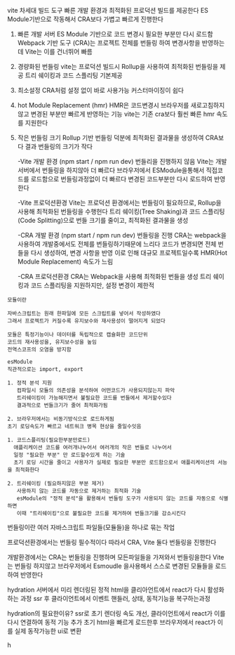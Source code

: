 <!-- CRA -->

<!-- Vite -->

vite
차세대 빌드 도구
빠른 개발 환경과 최적화된 프로덕션 빌드를 제공한다
ES Module기반으로 작동해서 CRA보다 가볍고 빠르게 진행한다

1.  빠른 개발 서버
    ES Module 기반으로 코드 변경시 필요한 부분만 다시 로드함
    Webpack 기반 도구 (CRA)는 프로젝트 전체를 번들링 하여 변경사항을 반영하는데 Vite는 이를 건너뛰어 빠름

2.  경량화된 번들링
    vite는 프로덕션 빌드시 Rollup을 사용하여 최적화된 번들링을 제공
    트리 쉐이킹과 코드 스플리팅 기본제공

3.  최소설정
    CRA처럼 설정 없이 바로 사용가능 커스터마이징이 쉽다

4.  hot Module Replacement (hmr)
    HMR은 코드변경시 브라우저를 새로고침하지않고 변경된 부분만 빠르게 반영하는 기능
    vite는 기존 cra보다 훨씬 빠른 hmr 속도를 지원한다

5.  작은 번들링 크기
    Rollup 기반 번들링 덕분에 최적화된 결과물을 생성하여 CRA보다 결과 번들링의 크기가 작다
    <!-- CRA vs Vite -->

    -Vite 개발 환경 (npm start / npm run dev)
    번들리을 진행하지 않음
    Vite는 개발서버에서 번들링을 하지않아 더 빠르다
    브라우저에서 ESModule을통해서 직접코드를 로드함으로 번들링과정없이 더 빠르다
    변경된 코드부분만 다시 로드하여 반영한다

    -Vite 프로덕션환경
    Vite는 프로덕션 환경에서는 번들링이 필요하므로, Rollup을 사용해 최적화된 번들링을 수행헌다
    트리 쉐이킹(Tree Shaking)과 코드 스플리팅(Code Splitting)으로 번들 크기를 줄이고, 최적화된 결과물을 생성

    -CRA 개발 환경 (npm start / npm run dev)
    번들링을 진행
    CRA는 webpack을사용하여 개발중에서도 전체를 번들링하기때문에 느리다
    코드가 변경되면 전체 번들을 다시 생성하여, 변경 사항을 반영
    이로 인해 대규모 프로젝트일수록 HMR(Hot Module Replacement) 속도가 느림

    -CRA 프로덕션환경
    CRA는 Webpack을 사용해 최적화된 번들을 생성
    트리 쉐이킹과 코드 스플리팅을 지원하지만, 설정 변경이 제한적

    <!-- user interface 라이브러리 react  -->
    <!-- DOM document object Model model이라는건 뭔지? -->
    <!-- virtual DOM을 사용했을때 어떻게 더 좋은성능을 내는지?  -->

<!-- 모듈이란?  -->

    모듈이란

    자바스크립트는 원래 한파일에 모든 스크립트를 넣어서 작성하였다
    그래서 프로젝트가 커질수록 유지보수와 재사용성이 떨어지게 되었다

    모듈은 특정기능이나 데이터를 독립적으로 캡슐화한 코드단위
    코드의 재사용성을, 유지보수성을 높임
    전역스코프의 오염을 방지함

<!-- esModule -->

    esModule
    직관적으로는 import, export

    1. 정적 분석 지원
       컴파일시 모듈의 의존성을 분석하여 어떤코드가 사용되지않는지 파악
       트리쉐이킹이 가능해지면서 불필요한 코드를 번들에서 제거할수있다
       결과적으로 번들크기가 줄어 최적화가됨

    2. 브라우저에서는 비동기방식으로 로드하게됨
    초기 로딩속도가 빠르고 네트워크 병목 현상을 줄일수잇음

 <!-- 트리쉐이킹, 코드 스플리팅 -->

    1. 코드스플리팅(필요한부분만로드)
      애플리케이션 코드를 여러개나누어서 여러개의 작은 번들로 나누어서
      일정 "필요한 부분" 만 로드할수있게 하는 기술
      초기 로딩 시간을 줄이고 사용자가 실제로 필요한 부분만 로드함으로서 애플리케이션의 서능을 최적화한다

    2. 트리쉐이킹 (필요하지않은 부분 제거)
       사용하지 않는 코드를 자동으로 제거하는 최적화 기술
       esModule의 "정적 분석"을 활용해서 번들링 도구가 사용되지 않는 코드를 자동으로 식별하면
       이때 "트리쉐이킹"으로 불필요한 코드를 제거하여 번들크기를 감소시킨다

<!-- 번들링, 번들러란?  -->

번들링이란 여러 자바스크립트 파일들(모듈들)을 하나로 묶는 작업

프로덕션환경에서는 번들링 필수적이다
따라서 CRA, Vite 둘다 번들링을 진행한다

개발환경에서는
CRA는 번들링을 진행하며 모든파일들을 가져와서 번들링을한다
Vite는 번들링 하지않고 브라우저에서 Esmoudle 을사용해서 스스로 변경된 모듈들을 로드하여 반영한다

<!-- babel -->
<!-- webpack -->
<!-- SWC ??? vite에서-->
<!-- Rollup -->

<!-- 커스터마이징이 쉬운이유? -->
<!-- 함수컴포넌트, 클래스형 컴포넌트 -->
<!-- 선언적  -->
<!-- hook 이란?? 왜 hook? 이라는 이름?? -->
<!-- setState의 동작방식 비동기적인거 연관 -->
<!-- React 17 버전 이상에서는 import React from 'react'; -->

<!-- hydration & dehydration -->

hydration
서버에서 미리 렌더링된 정적 html을 클리아언트에서 react가 다시 활성화하는 과정
ssr 후 클라이언트에서 이벤트 핸들러, 상태, 동적기능을 복구하는과정

hydration의 필요한이유?
ssr로 초기 렌더링 속도 개선, 클라이언트에서 react가 이를 다시 연결하여 동적 기능 추가
초기 html을 빠르게 로드한후 브라우저에서 react가 이를 실제 동작가능한 ui로 변환

h

